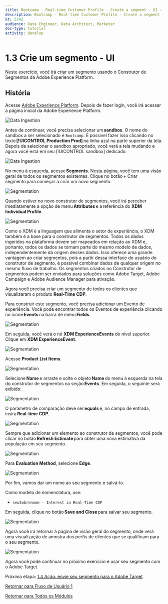 ```yaml
---
title: Bootcamp - Real-time Customer Profile - Create a segment - UI - Brazil
description: Bootcamp - Real-time Customer Profile - Create a segment - UI - Brazil
kt: 5342
audience: Data Engineer, Data Architect, Marketer
doc-type: tutorial
activity: develop
---
```

# 1.3 Crie um segmento - UI

Neste exercício, você irá criar um segmento usando o Construtor de Segmentos da Adobe Experience Platform.

## História

Acesse [Adobe Experience Platform](https://experience.adobe.com/platform). Depois de fazer login, você irá acessar a página inicial da Adobe Experience Platform.

![Data Ingestion](./images/home.png)

Antes de continuar, você precisa selecionar um **sandbox**. O nome do sandbox a ser selecionado é ``Bootcamp``. É possível fazer isso clicando no texto **[!UICONTROL Production Prod]** na linha azul na parte superior da tela. Depois de selecionar o sandbox apropriado, você verá a tela mudando e agora você está em seu [!UICONTROL sandbox] dedicado. 

![Data Ingestion](./images/sb1.png)

No menu à esquerda, acesse **Segments**. Nesta página, você tem uma visão geral de todos os segmentos existentes. Clique no botão + Criar segmento para começar a criar um novo segmento. 

![Segmentation](./images/menuseg.png)

Quando estiver no novo construtor de segmentos, você irá perceber imediatamente a opção de menu **Attributes** e a referência do **XDM Individual Profile**. 

![Segmentation](./images/segmentationui.png)

Como o XDM é a linguagem que alimenta o setor de experiência, o XDM também é a base para o construtor de segmentos. Todos os dados ingeridos na plataforma devem ser mapeados em relação ao XDM e, portanto, todos os dados se tornam parte do mesmo modelo de dados, independentemente da origem desses dados. Isso oferece uma grande vantagem ao criar segmentos, pois a partir dessa interface do usuário do construtor de segmento, é possível combinar dados de qualquer origem no mesmo fluxo de trabalho. Os segmentos criados no Construtor de segmentos podem ser enviados para soluções como Adobe Target, Adobe Campaign e Adobe Audience Manager para ativação.

Agora você precisa criar um segmento de todos os clientes que visualizaram o produto **Real-Time CDP**.

Para construir este segmento, você precisa adicionar um Evento de experiência. Você pode encontrar todos os Eventos de experiência clicando no ícone **Events** na barra de menu **Fields**. 

![Segmentation](./images/findee.png)

Em seguida, você verá o nó **XDM ExperienceEvents** do nível superior. Clique em **XDM ExperienceEvent**. 

![Segmentation](./images/see.png)

Acesse **Product List Items**.

![Segmentation](./images/plitems.png)

Selecione **Name** e arraste e solte o objeto **Name** do menu à esquerda na tela do construtor de segmentos na seção **Events**. Em seguida, o seguinte será exibido: 

![Segmentation](./images/eewebpdtlname.png)

O parâmetro de comparação deve ser **equals** e, no campo de entrada, insira **Real-time CDP**.

![Segmentation](./images/pv.png)

Sempre que adicionar um elemento ao construtor de segmentos, você pode clicar no botão **Refresh Estimate** para obter uma nova estimativa da população em seu segmento. 

![Segmentation](./images/refreshest.png)

Para **Evaluation Method**, selecione **Edge**.

![Segmentation](./images/evedge.png)

Por fim, vamos dar um nome ao seu segmento e salvá-lo. 

Como modelo de nomenclatura, use:

- `seuSobrenome - Interest in Real-Time CDP`

Em seguida, clique no botão **Save and Close** para salvar seu segmento. 

![Segmentation](./images/segmentname.png)

Agora você irá retornar à página de visão geral do segmento, onde verá uma visualização de amostra dos perfis de clientes que se qualificam para o seu segmento.

![Segmentation](./images/savedsegment.png)

Agora você pode continuar no próximo exercício e usar seu segmento com o Adobe Target.

Próxima etapa: [1.4 Ação: envie seu segmento para o Adobe Target](./ex4.md)

[Retornar para Fluxo de Usuário 1](./uc1.md)

[Retornar para Todos os Módulos](../../overview.md)
